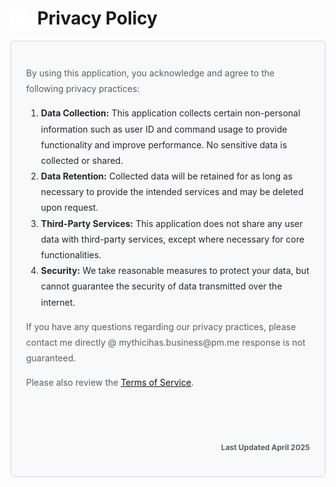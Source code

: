 <h1>
  <img src="https://github.com/SillyMythic/eve/blob/main/blob/assets/privacy-icon.svg?raw=true" alt="Privacy Policy Icon" width="28" height="28" style="vertical-align: middle; margin-right: 8px;">
  Privacy Policy
</h1>

<!-- Privacy Section -->
<div style="border: 1px solid #d0d7de; border-radius: 6px; padding: 24px; max-width: 800px; margin: auto; font-size: 16px; line-height: 1.8; background-color: #f9f9f9;">

<p style="font-size: 14px; color: #57606a;">
  By using this application, you acknowledge and agree to the following privacy practices:
</p>

<ol style="font-size: 14px; color: #24292f;">
  <li><strong>Data Collection:</strong> This application collects certain non-personal information such as user ID and command usage to provide functionality and improve performance. No sensitive data is collected or shared.</li>
  <li><strong>Data Retention:</strong> Collected data will be retained for as long as necessary to provide the intended services and may be deleted upon request.</li>
  <li><strong>Third-Party Services:</strong> This application does not share any user data with third-party services, except where necessary for core functionalities.</li>
  <li><strong>Security:</strong> We take reasonable measures to protect your data, but cannot guarantee the security of data transmitted over the internet.</li>
</ol>

<p style="font-size: 14px; color: #57606a;">
  If you have any questions regarding our privacy practices, please contact me directly @ mythicihas.business@pm.me response is not guaranteed.
</p>

<p style="font-size: 14px; color: #57606a;">
  Please also review the <a href="https://github.com/SillyMythic/eve/blob/main/terms-of-service.md">Terms of Service</a>.
</p>

<!-- Increased space between the link and last updated -->
<h3 style="font-size: 12px; color: #57606a; text-align: right; margin-top: 80px;">
  Last Updated April 2025
</h3>

</div>
